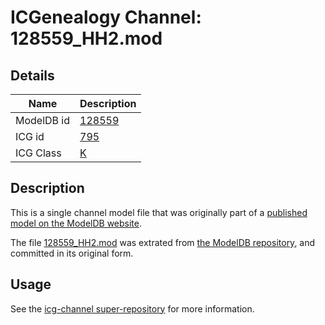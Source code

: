 # ICGenealogy Channel: 128559\_HH2.mod

## Details

Name | Description
---- | -----------
ModelDB id | [128559](http://senselab.med.yale.edu/ModelDB/ShowModel.cshtml?model=128559)
ICG id | [795](http://icg.neurotheory.ox.ac.uk/channels/1/795)
ICG Class | [K](http://icg.neurotheory.ox.ac.uk/channels/1)

## Description

This is a single channel model file that was originally part of a [published model on the ModelDB website](http://senselab.med.yale.edu/mModelDB/ShowModel.cshtml?model=128559).

The file [128559\_HH2.mod](128559_HH2.mod) was extrated from [the ModelDB repository](http://senselab.med.yale.edu/ModelDB/ShowModel.cshtml?model=128559), and committed in its original form.

## Usage

See the [icg-channel super-repository](https://github.com/icgenealogy/icg-channels) for more information.
